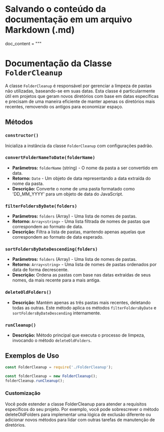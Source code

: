 # Salvando o conteúdo da documentação em um arquivo Markdown (.md)

doc_content = """
# Documentação da Classe `FolderCleanup`

A classe `FolderCleanup` é responsável por gerenciar a limpeza de pastas não utilizadas, baseando-se em suas datas. Esta classe é particularmente útil em projetos que geram novos diretórios com base em datas específicas e precisam de uma maneira eficiente de manter apenas os diretórios mais recentes, removendo os antigos para economizar espaço.

## Métodos

### `constructor()`
Inicializa a instância da classe `FolderCleanup` com configurações padrão.

### `convertFolderNameToDate(folderName)`
- **Parâmetros:** `folderName` (string) - O nome da pasta a ser convertido em data.
- **Retorno:** `Date` - Um objeto de data representando a data extraída do nome da pasta.
- **Descrição:** Converte o nome de uma pasta formatado como 'DD_MM_YYYY' para um objeto de data do JavaScript.

### `filterFoldersByDate(folders)`
- **Parâmetros:** `folders` (Array<string>) - Uma lista de nomes de pastas.
- **Retorno:** `Array<string>` - Uma lista filtrada de nomes de pastas que correspondem ao formato de data.
- **Descrição:** Filtra a lista de pastas, mantendo apenas aquelas que correspondem ao formato de data esperado.

### `sortFoldersByDateDescending(folders)`
- **Parâmetros:** `folders` (Array<string>) - Uma lista de nomes de pastas.
- **Retorno:** `Array<string>` - Uma lista de nomes de pastas ordenados por data de forma decrescente.
- **Descrição:** Ordena as pastas com base nas datas extraídas de seus nomes, da mais recente para a mais antiga.

### `deleteOldFolders()`
- **Descrição:** Mantém apenas as três pastas mais recentes, deletando todas as outras. Este método aplica os métodos `filterFoldersByDate` e `sortFoldersByDateDescending` internamente.

### `runCleanup()`
- **Descrição:** Método principal que executa o processo de limpeza, invocando o método `deleteOldFolders`.

## Exemplos de Uso

```javascript
const FolderCleanup = require('./FolderCleanup');

const folderCleanup = new FolderCleanup();
folderCleanup.runCleanup();
```

### Customização

Você pode estender a classe FolderCleanup para atender a requisitos específicos do seu projeto. Por exemplo, você pode sobrescrever o método deleteOldFolders para implementar uma lógica de exclusão diferente ou adicionar novos métodos para lidar com outras tarefas de manutenção de diretórios.
 
